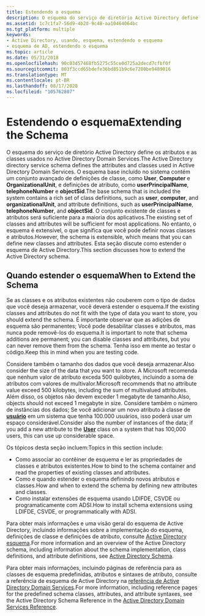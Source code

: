 ```yaml
---
title: Estendendo o esquema
description: O esquema do serviço de diretório Active Directory define os atributos e as classes usados no Active Directory Domain Services.
ms.assetid: 1c7c1fa7-56d9-4b2d-9c48-aa10464064bc
ms.tgt_platform: multiple
keywords:
- Active Directory, usando, esquema, estendendo o esquema
- esquema de AD, estendendo o esquema
ms.topic: article
ms.date: 05/31/2018
ms.openlocfilehash: 90c03d57468fb5275c55ce0d725a2decd7cfbf0f
ms.sourcegitcommit: 803f3ccd65bdefe36bd851b9c6e7280be9489016
ms.translationtype: MT
ms.contentlocale: pt-BR
ms.lasthandoff: 08/17/2020
ms.locfileid: "105762807"
---
```

# <a name="extending-the-schema"></a><span data-ttu-id="93b44-105">Estendendo o esquema</span><span class="sxs-lookup"><span data-stu-id="93b44-105">Extending the Schema</span></span>

<span data-ttu-id="93b44-106">O esquema do serviço de diretório Active Directory define os atributos e as classes usados no Active Directory Domain Services.</span><span class="sxs-lookup"><span data-stu-id="93b44-106">The Active Directory directory service schema defines the attributes and classes used in Active Directory Domain Services.</span></span> <span data-ttu-id="93b44-107">O esquema base incluído no sistema contém um conjunto avançado de definições de classe, como **User**, **Computer** e **OrganizationalUnit**, e definições de atributo, como **userPrincipalName**, **telephoneNumber** e **objectSid**.</span><span class="sxs-lookup"><span data-stu-id="93b44-107">The base schema that is included the system contains a rich set of class definitions, such as **user**, **computer**, and **organizationalUnit**, and attribute definitions, such as **userPrincipalName**, **telephoneNumber**, and **objectSid**.</span></span> <span data-ttu-id="93b44-108">O conjunto existente de classes e atributos será suficiente para a maioria dos aplicativos.</span><span class="sxs-lookup"><span data-stu-id="93b44-108">The existing set of classes and attributes will be sufficient for most applications.</span></span> <span data-ttu-id="93b44-109">No entanto, o esquema é extensível, o que significa que você pode definir novas classes e atributos.</span><span class="sxs-lookup"><span data-stu-id="93b44-109">However, the schema is extensible, which means that you can define new classes and attributes.</span></span> <span data-ttu-id="93b44-110">Esta seção discute como estender o esquema de Active Directory.</span><span class="sxs-lookup"><span data-stu-id="93b44-110">This section discusses how to extend the Active Directory schema.</span></span>

## <a name="when-to-extend-the-schema"></a><span data-ttu-id="93b44-111">Quando estender o esquema</span><span class="sxs-lookup"><span data-stu-id="93b44-111">When to Extend the Schema</span></span>

<span data-ttu-id="93b44-112">Se as classes e os atributos existentes não couberem com o tipo de dados que você deseja armazenar, você deverá estender o esquema.</span><span class="sxs-lookup"><span data-stu-id="93b44-112">If the existing classes and attributes do not fit with the type of data you want to store, you should extend the schema.</span></span> <span data-ttu-id="93b44-113">É importante observar que as adições de esquema são permanentes; Você pode desabilitar classes e atributos, mas nunca pode removê-los do esquema.</span><span class="sxs-lookup"><span data-stu-id="93b44-113">It is important to note that schema additions are permanent; you can disable classes and attributes, but you can never remove them from the schema.</span></span> <span data-ttu-id="93b44-114">Tenha isso em mente ao testar o código.</span><span class="sxs-lookup"><span data-stu-id="93b44-114">Keep this in mind when you are testing code.</span></span>

<span data-ttu-id="93b44-115">Considere também o tamanho dos dados que você deseja armazenar.</span><span class="sxs-lookup"><span data-stu-id="93b44-115">Also consider the size of the data that you want to store.</span></span> <span data-ttu-id="93b44-116">A Microsoft recomenda que nenhum valor de atributo exceda 500 quilobytes, incluindo a soma de atributos com valores de multivalor.</span><span class="sxs-lookup"><span data-stu-id="93b44-116">Microsoft recommends that no attribute value exceed 500 kilobytes, including the sum of multivalued attributes.</span></span> <span data-ttu-id="93b44-117">Além disso, os objetos não devem exceder 1 megabyte de tamanho.</span><span class="sxs-lookup"><span data-stu-id="93b44-117">Also, objects should not exceed 1 megabyte in size.</span></span> <span data-ttu-id="93b44-118">Considere também o número de instâncias dos dados; Se você adicionar um novo atributo à classe de [**usuário**](/windows/desktop/ADSchema/c-user) em um sistema que tenha 100.000 usuários, isso poderá usar um espaço considerável.</span><span class="sxs-lookup"><span data-stu-id="93b44-118">Consider also the number of instances of the data; if you add a new attribute to the [**User**](/windows/desktop/ADSchema/c-user) class on a system that has 100,000 users, this can use up considerable space.</span></span>

<span data-ttu-id="93b44-119">Os tópicos desta seção incluem:</span><span class="sxs-lookup"><span data-stu-id="93b44-119">Topics in this section include:</span></span>

-   <span data-ttu-id="93b44-120">Como associar ao contêiner de esquema e ler as propriedades de classes e atributos existentes.</span><span class="sxs-lookup"><span data-stu-id="93b44-120">How to bind to the schema container and read the properties of existing classes and attributes.</span></span>
-   <span data-ttu-id="93b44-121">Como e quando estender o esquema definindo novos atributos e classes.</span><span class="sxs-lookup"><span data-stu-id="93b44-121">How and when to extend the schema by defining new attributes and classes.</span></span>
-   <span data-ttu-id="93b44-122">Como instalar extensões de esquema usando LDIFDE, CSVDE ou programaticamente com ADSI.</span><span class="sxs-lookup"><span data-stu-id="93b44-122">How to install schema extensions using LDIFDE, CSVDE, or programmatically with ADSI.</span></span>

<span data-ttu-id="93b44-123">Para obter mais informações e uma visão geral do esquema de Active Directory, incluindo informações sobre a implementação do esquema, definições de classe e definições de atributo, consulte [Active Directory esquema](active-directory-schema.md).</span><span class="sxs-lookup"><span data-stu-id="93b44-123">For more information and an overview of the Active Directory schema, including information about the schema implementation, class definitions, and attribute definitions, see [Active Directory Schema](active-directory-schema.md).</span></span>

<span data-ttu-id="93b44-124">Para obter mais informações, incluindo páginas de referência para as classes de esquema predefinidas, atributos e sintaxes de atributo, consulte a referência de esquema de Active Directory na [referência de Active Directory Domain Services](active-directory-domain-services-reference.md).</span><span class="sxs-lookup"><span data-stu-id="93b44-124">For more information, including reference pages for the predefined schema classes, attributes, and attribute syntaxes, see the Active Directory Schema Reference in the [Active Directory Domain Services Reference](active-directory-domain-services-reference.md).</span></span>

 

 